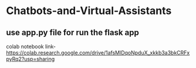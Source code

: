 # Chatbots-and-Virtual-Assistants
## use app.py file for run the flask app
colab notebook link-https://colab.research.google.com/drive/1afsMlDqoNpduX_xkkb3a3bkCRFxpyRq2?usp=sharing
